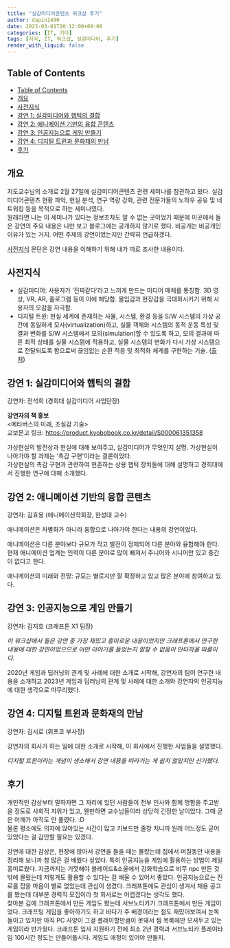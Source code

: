 ```yaml
---
title: "실감미디어콘텐츠 워크샵 후기"
author: dapin1490
date: 2023-03-01T20:12:00+09:00
categories: [IT, 기타]
tags: [지식, IT, 워크샵, 실감미디어, 후기]
render_with_liquid: false
---
```


## Table of Contents
- [Table of Contents](#table-of-contents)
- [개요](#개요)
- [사전지식](#사전지식)
- [강연 1: 실감미디어와 햅틱의 결합](#강연-1-실감미디어와-햅틱의-결합)
- [강연 2: 애니메이션 기반의 융합 콘텐츠](#강연-2-애니메이션-기반의-융합-콘텐츠)
- [강연 3: 인공지능으로 게임 만들기](#강연-3-인공지능으로-게임-만들기)
- [강연 4: 디지털 트윈과 문화재의 만남](#강연-4-디지털-트윈과-문화재의-만남)
- [후기](#후기)

## 개요
지도교수님의 소개로 2월 27일에 실감미디어콘텐츠 관련 세미나를 참관하고 왔다. 실감미디어콘텐츠 현황 파악, 현실 분석, 연구 역량 강화, 관련 전문가들의 노하우 공유 및 네트워킹 등을 목적으로 하는 세미나였다.  
원래라면 나는 이 세미나가 있다는 정보조차도 알 수 없는 곳이었기 때문에 이곳에서 들은 강연의 주요 내용은 나만 보고 블로그에는 공개하지 않기로 했다. 비공개는 비공개인 이유가 있는 거지. 어떤 주제의 강연이었는지만 간략히 언급하겠다.  

[사전지식](#사전지식) 문단은 강연 내용을 이해하기 위해 내가 따로 조사한 내용이다.

## 사전지식
- 실감미디어: 사용자가 ‘진짜같다’라고 느끼게 만드는 미디어 매체를 통칭함. 3D 영상, VR, AR, 홀로그램 등이 이에 해당함. 몰입감과 현장감을 극대화시키기 위해 사용자의 오감을 자극함.
- 디지털 트윈: 현실 세계에 존재하는 사물, 시스템, 환경 등을 S/W 시스템의 가상 공간에 동일하게 모사(virtualization)하고, 실물 객체와 시스템의 동적 운동 특성 및 결과 변화를 S/W 시스템에서 모의(simulation)할 수 있도록 하고, 모의 결과에 따른 최적 상태를 실물 시스템에 적용하고, 실물 시스템의 변화가 다시 가상 시스템으로 전달되도록 함으로써 끊임없는 순환 적응 및 최적화 체계를 구현하는 기술. ([출처](https://www.daliworks.net/insights-blog/what-is-digital-twin/))

## 강연 1: 실감미디어와 햅틱의 결합
강연자: 전석희 (경희대 실감미디어 사업단장)

**강연자의 책 홍보**  
<메타버스의 미래, 초실감 기술>  
교보문고 링크: <https://product.kyobobook.co.kr/detail/S000061351358>

가상현실의 발전상과 현실에 대해 보여주고, 실감미디어가 무엇인지 설명. 가상현실이 나아가야 할 과제는 '촉감 구현'이라는 결론이었다.  
가상현실의 촉감 구현과 관련하여 현존하는 상용 햅틱 장치들에 대해 설명하고 경희대에서 진행한 연구에 대해 소개했다.  

## 강연 2: 애니메이션 기반의 융합 콘텐츠
강연자: 김효용 (애니메이션학회장, 한성대 교수)

애니메이션은 차별화가 아니라 융합으로 나아가야 한다는 내용의 강연이었다.

애니메이션은 다른 분야보다 규모가 작고 발전이 정체되어 다른 분야와 융합해야 한다.  
현재 애니메이션 업계는 인력이 다른 분야로 많이 빠져서 주니어와 시니어만 있고 중간이 없다고 한다.  

애니메이션의 미래와 전망: 규모는 별로지만 잘 확장하고 있고 많은 분야에 참여하고 있다.

## 강연 3: 인공지능으로 게임 만들기
강연자: 김지호 (크래프톤 X1 팀장)

*이 워크샵에서 들은 강연 중 가장 재밌고 흥미로운 내용이었지만 크래프톤에서 연구한 내용에 대한 강연이었으므로 어떤 이야기를 들었는지 말할 수 없음이 안타까울 따름이다.*  

2020년 게임과 딥러닝의 관계 및 사례에 대한 소개로 시작해, 강연자의 팀이 연구한 내용을 소개하고 2023년 게임과 딥러닝의 관계 및 사례에 대한 소개와 강연자의 인공지능에 대한 생각으로 마무리했다.

## 강연 4: 디지털 트윈과 문화재의 만남
강연자: 김시로 (위프코 부사장)

강연자의 회사가 하는 일에 대한 소개로 시작해, 이 회사에서 진행한 사업들을 설명했다.  

*디지털 트윈이라는 개념이 생소해서 강연 내용을 따라가는 게 쉽지 않았지만 신기했다.*

## 후기
개인적인 감상부터 말하자면 그 자리에 있던 사람들이 전부 인사와 함께 명함을 주고받을 정도로 사회적 지위가 있고, 웬만하면 교수님들이라 상당히 긴장한 날이었다. 그때 굳은 어깨가 아직도 안 풀렸다. :D  
물론 평소에도 의자에 앉아있는 시간이 많고 키보드만 줄창 치니까 원래 어느정도 굳어 있었다는 걸 감안할 필요는 있겠다.  

강연에 대한 감상은, 현장에 앉아서 강연을 들을 때는 몰랐는데 집에서 며칠동안 내용을 정리해 보니까 참 많은 걸 배웠다 싶었다. 특히 인공지능을 게임에 활용하는 방법이 제일 흥미로웠다. 지금까지는 기껏해야 블레이드&소울에서 강화학습으로 비무 npc 만든 것밖에 몰랐는데 저렇게도 활용할 수 있다는 걸 배울 수 있어서 좋았다. 인공지능으로는 진로를 잡을 마음이 별로 없었는데 관심이 생겼다. 크래프톤에도 관심이 생겨서 채용 공고를 봤는데 대부분 경력직 모집이라 첫 회사로는 어렵겠다는 생각도 했다.  
찾아본 김에 크래프톤에서 만든 게임도 봤는데 서브노티카가 크래프톤에서 만든 게임이었다. 크래프팅 게임을 좋아하기도 하고 바다가 주 배경이라는 점도 재밌어보여서 눈독들이고 있지만 아직 PC 사양이 그걸 플레이할만큼이 못돼서 찜 목록에만 모셔두고 있는 게임이라 반가웠다. 크래프톤 입사 지원하기 전에 최소 2년 경력과 서브노티카 플레이타임 100시간 정도는 만들어둡시다. 게임도 애정이 있어야 만들지.